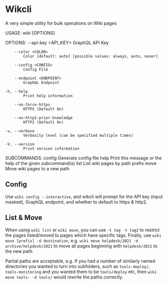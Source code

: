 # Wikcli 

A very simple utility for bulk operations on Wiki pages

USAGE:
    wiki [OPTIONS] <SUBCOMMAND>

OPTIONS:
        --api-key <API_KEY>
            GraphQL API Key

        --color <COLOR>
            Color [default: auto] [possible values: always, auto, never]

        --config <CONFIG>
            Config File

        --endpoint <ENDPOINT>
            GraphQL Endpoint

    -h, --help
            Print help information

        --no-force-https
            HTTPS (Default On)

        --no-http2-prior-knowledge
            HTTP2 (Default On)

    -v, --verbose
            Verbosity level (can be specified multiple times)

    -V, --version
            Print version information

SUBCOMMANDS:
    config    Generate config file
    help      Print this message or the help of the given subcommand(s)
    list      List wiki pages by path prefix
    move      Move wiki pages to a new path

## Config

Use `wiki config --interactive`, and wikcli will prompt for the API key (input masked), GraphQL endpoint, and whether to default to https & http2. 

## List & Move
When using `wiki list` or `wiki move`, you can use `-t tag -t tag2` to restrict the pages listed/moved to pages which have specific tags. 
Finally, use `wiki move [prefix] -d destination`, e.g. `wiki move helpdesk/2021 -d archive/helpdesk/2021` to move all pages beginning with `helpdesk/2021` to the new path. 

Partial paths are acceptable, e.g. If you had a number of similarly named directories you wanted to turn into subfolders, such as `tools-deploy/`, `tools-monitoring` and you wanted them to be `tools/deploy` etc, then `wiki move tools- -d tools/` would rewrite the paths correctly. 
